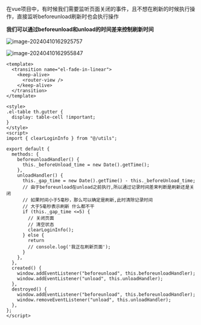 在vue项目中，有时候我们需要监听页面关闭的事件，且不想在刷新的时候执行操作，直接监听beforeunload刷新时也会执行操作

**我们可以通过beforeunload和unload的时间差来控制刷新时间**

![image-20240410162925757](https://ttqblogimg.oss-cn-beijing.aliyuncs.com/image-20240410162925757.png)

![image-20240410162955847](https://ttqblogimg.oss-cn-beijing.aliyuncs.com/image-20240410162955847.png)

```vue
<template>
  <transition name="el-fade-in-linear">
    <keep-alive>
      <router-view />
    </keep-alive>
  </transition>
</template>

<style>
.el-table th.gutter {
  display: table-cell !important;
}
</style>
<script>
import { clearLoginInfo } from "@/utils";

export default {
  methods: {
    beforeunloadHandler() {
      this._beforeUnload_time = new Date().getTime();
    },
    unloadHandler() {
      this._gap_time = new Date().getTime() - this._beforeUnload_time;
      // 由于beforeunload在unload之前执行,所以通过记录时间差来判断是刷新还是关闭
      // 如果时间小于5毫秒，那么可以确定是刷新,此时清除记录时间
      // 大于5毫秒表示刷新 什么都不干
      if (this._gap_time <=5) {
        // 关闭页面
        // 清空状态
        clearLoginInfo();
      } else {
        return
        // console.log('我正在刷新页面');
      }
    },
  },
  created() {
    window.addEventListener("beforeunload", this.beforeunloadHandler);
    window.addEventListener("unload", this.unloadHandler);
  },
  destroyed() {
    window.addEventListener("beforeunload", this.beforeunloadHandler);
    window.removeEventListener("unload", this.unloadHandler);
  },
};
</script>
```

